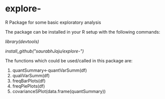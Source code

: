 # explore-
R Package for some basic exploratory analysis

The package can be installed in your R setup with the following commands:

<em>library(devtools)</em>

<em>install_github("saurabhJaju/explore-")</em>


The functions which could be used/called in this package are:

1.  quantSummary<-quantVarSumm(df)
2.  qualiVarSumm(df)
3.  freqBarPlots(df)
4.  freqPiePlots(df)
5.  covarianceSPlot(data.frame(quantSummary))
